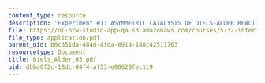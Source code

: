 ```yaml
---
content_type: resource
description: 'Experiment #1: ASYMMETRIC CATALYSIS OF DIELS-ALDER REACTIONS'
file: https://ol-ocw-studio-app-qa.s3.amazonaws.com/courses/5-32-intermediate-chemical-experimentation-spring-2003/dbba0f2c18dc04f4af53e86620fec1c9_Diels_Alder_03.pdf
file_type: application/pdf
parent_uid: b6c351da-484d-4fda-8914-148c42511763
resourcetype: Document
title: Diels_Alder_03.pdf
uid: dbba0f2c-18dc-04f4-af53-e86620fec1c9
---
```

